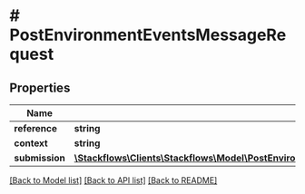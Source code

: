 # # PostEnvironmentEventsMessageRequest

## Properties

Name | Type | Description | Notes
------------ | ------------- | ------------- | -------------
**reference** | **string** |  |
**context** | **string** |  |
**submission** | [**\Stackflows\Clients\Stackflows\Model\PostEnvironmentTaggedBusinessModelsStartRequestSubmissionInner[]**](PostEnvironmentTaggedBusinessModelsStartRequestSubmissionInner.md) |  | [optional]

[[Back to Model list]](../../README.md#models) [[Back to API list]](../../README.md#endpoints) [[Back to README]](../../README.md)
